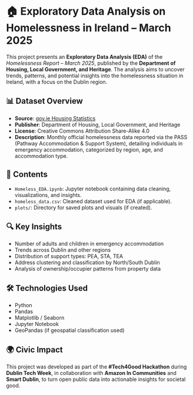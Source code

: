 # 🏠 Exploratory Data Analysis on Homelessness in Ireland – March 2025

This project presents an **Exploratory Data Analysis (EDA)** of the *Homelessness Report – March 2025*, published by the **Department of Housing, Local Government, and Heritage**. The analysis aims to uncover trends, patterns, and potential insights into the homelessness situation in Ireland, with a focus on the Dublin region.

## 📊 Dataset Overview

- **Source**: [gov.ie Housing Statistics](https://www.gov.ie/en/publication/183be-homelessness-data/)
- **Publisher**: Department of Housing, Local Government, and Heritage  
- **License**: Creative Commons Attribution Share-Alike 4.0  
- **Description**: Monthly official homelessness data reported via the PASS (Pathway Accommodation & Support System), detailing individuals in emergency accommodation, categorized by region, age, and accommodation type.

## 📁 Contents

- `Homeless_EDA.ipynb`: Jupyter notebook containing data cleaning, visualizations, and insights.
- `homeless_data.csv`: Cleaned dataset used for EDA (if applicable).
- `plots/`: Directory for saved plots and visuals (if created).

## 🔍 Key Insights

- Number of adults and children in emergency accommodation
- Trends across Dublin and other regions
- Distribution of support types: PEA, STA, TEA
- Address clustering and classification by North/South Dublin
- Analysis of ownership/occupier patterns from property data

## 🛠️ Technologies Used

- Python  
- Pandas  
- Matplotlib / Seaborn  
- Jupyter Notebook  
- GeoPandas (if geospatial classification used)

## 🌍 Civic Impact

This project was developed as part of the **#Tech4Good Hackathon** during **Dublin Tech Week**, in collaboration with **Amazon In Communities** and **Smart Dublin**, to turn open public data into actionable insights for societal good.
